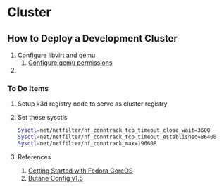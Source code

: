 # Cluster

## How to Deploy a Development Cluster

1. Configure libvirt and qemu
   1. [Configure qemu permissions](https://bbs.archlinux.org/viewtopic.php?pid=2028719#p2028719)
2. 

### To Do Items

1. Setup k3d registry node to serve as cluster registry
1. Set these sysctls
   ```bash
   Sysctl=net/netfilter/nf_conntrack_tcp_timeout_close_wait=3600
   Sysctl=net/netfilter/nf_conntrack_tcp_timeout_established=86400
   Sysctl=net/netfilter/nf_conntrack_max=196608
   ```

2. References
   1. [Getting Started with Fedora CoreOS](https://docs.fedoraproject.org/en-US/fedora-coreos/getting-started/)
   2. [Butane Config v1.5](https://coreos.github.io/butane/config-fcos-v1_5/)
